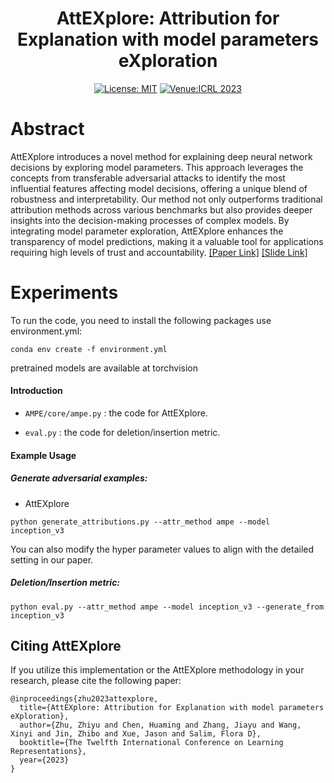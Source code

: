 <div align="center">

# AttEXplore: Attribution for Explanation with model parameters eXploration

[![License: MIT](https://img.shields.io/badge/License-MIT-yellow.svg)](https://opensource.org/licenses/MIT)
[![Venue:ICRL 2023](https://img.shields.io/badge/Venue-ICRL%202024-007CFF)](https://openreview.net/forum?id=FsVxd9CIlb)

</div>

# Abstract

AttEXplore introduces a novel method for explaining deep neural network decisions by exploring model parameters. This approach leverages the concepts from transferable adversarial attacks to identify the most influential features affecting model decisions, offering a unique blend of robustness and interpretability. Our method not only outperforms traditional attribution methods across various benchmarks but also provides deeper insights into the decision-making processes of complex models. By integrating model parameter exploration, AttEXplore enhances the transparency of model predictions, making it a valuable tool for applications requiring high levels of trust and accountability. [[Paper Link]](https://openreview.net/forum?id=FsVxd9CIlb) [[Slide Link]](https://iclr.cc/media/iclr-2024/Slides/19046.pdf)


# Experiments

To run the code, you need to install the following packages use environment.yml:
```
conda env create -f environment.yml
```


pretrained models are available at torchvision

#### Introduction


- `AMPE/core/ampe.py` : the code for AttEXplore.

- `eval.py` : the code for deletion/insertion metric.
  

#### Example Usage

##### Generate adversarial examples:

- AttEXplore

```
python generate_attributions.py --attr_method ampe --model inception_v3
```

You can also modify the hyper parameter values to align with the detailed setting in our paper.


##### Deletion/Insertion metric:

```
python eval.py --attr_method ampe --model inception_v3 --generate_from inception_v3
```

## Citing AttEXplore
If you utilize this implementation or the AttEXplore methodology in your research, please cite the following paper:

```
@inproceedings{zhu2023attexplore,
  title={AttEXplore: Attribution for Explanation with model parameters eXploration},
  author={Zhu, Zhiyu and Chen, Huaming and Zhang, Jiayu and Wang, Xinyi and Jin, Zhibo and Xue, Jason and Salim, Flora D},
  booktitle={The Twelfth International Conference on Learning Representations},
  year={2023}
}
```